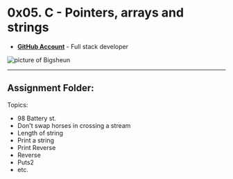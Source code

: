 
# 0x05. C - Pointers, arrays and strings

- __[GitHub Account](github.com/Bigsheun)__ - Full stack developer




 ![picture of Bigsheun](https://avatars.githubusercontent.com/u/88635898?s=120&v=4 "Bigsheun")
___
## Assignment Folder: 

Topics:
 - 98 Battery st.
 - Don't swap horses in crossing a stream
 - Length of string
 - Print a string
 - Print Reverse
 - Reverse
 - Puts2
 - etc.


